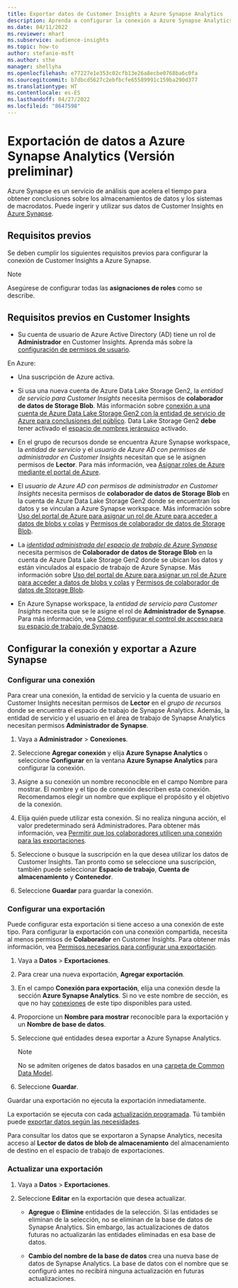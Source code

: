 ```yaml
---
title: Exportar datos de Customer Insights a Azure Synapse Analytics
description: Aprenda a configurar la conexión a Azure Synapse Analytics.
ms.date: 04/11/2022
ms.reviewer: mhart
ms.subservice: audience-insights
ms.topic: how-to
author: stefanie-msft
ms.author: sthe
manager: shellyha
ms.openlocfilehash: e77227e1e353c02cfb13e26a8ecbe0768ba6c0fa
ms.sourcegitcommit: b7dbcd5627c2ebfbcfe65589991c159ba290d377
ms.translationtype: HT
ms.contentlocale: es-ES
ms.lasthandoff: 04/27/2022
ms.locfileid: "8647598"
---
```

# <a name="export-data-to-azure-synapse-analytics-preview"></a>Exportación de datos a Azure Synapse Analytics (Versión preliminar)

Azure Synapse es un servicio de análisis que acelera el tiempo para obtener conclusiones sobre los almacenamientos de datos y los sistemas de macrodatos. Puede ingerir y utilizar sus datos de Customer Insights en [Azure Synapse](/azure/synapse-analytics/overview-what-is).

## <a name="prerequisites"></a>Requisitos previos

Se deben cumplir los siguientes requisitos previos para configurar la conexión de Customer Insights a Azure Synapse.

> [!NOTE]
> Asegúrese de configurar todas las **asignaciones de roles** como se describe.  

## <a name="prerequisites-in-customer-insights"></a>Requisitos previos en Customer Insights

* Su cuenta de usuario de Azure Active Directory (AD) tiene un rol de **Administrador** en Customer Insights. Aprenda más sobre la [configuración de permisos de usuario](permissions.md#assign-roles-and-permissions).

En Azure: 

- Una suscripción de Azure activa.

- Si usa una nueva cuenta de Azure Data Lake Storage Gen2, la *entidad de servicio para Customer Insights* necesita permisos de **colaborador de datos de Storage Blob**. Más información sobre [conexión a una cuenta de Azure Data Lake Storage Gen2 con la entidad de servicio de Azure para conclusiones del público](connect-service-principal.md). Data Lake Storage Gen2 **debe** tener activado el [espacio de nombres jerárquico](/azure/storage/blobs/data-lake-storage-namespace) activado.

- En el grupo de recursos donde se encuentra Azure Synapse workspace, la *entidad de servicio* y el *usuario de Azure AD con permisos de administrador en Customer Insights* necesitan que se le asignen permisos de **Lector**. Para más información, vea [Asignar roles de Azure mediante el portal de Azure](/azure/role-based-access-control/role-assignments-portal).

- El *usuario de Azure AD con permisos de administrador en Customer Insights* necesita permisos de **colaborador de datos de Storage Blob** en la cuenta de Azure Data Lake Storage Gen2 donde se encuentran los datos y se vinculan a Azure Synapse workspace. Más información sobre [Uso del portal de Azure para asignar un rol de Azure para acceder a datos de blobs y colas](/azure/storage/common/storage-auth-aad-rbac-portal) y [Permisos de colaborador de datos de Storage Blob](/azure/role-based-access-control/built-in-roles#storage-blob-data-contributor).

- La *[identidad administrada del espacio de trabajo de Azure Synapse](/azure/synapse-analytics/security/synapse-workspace-managed-identity)* necesita permisos de **Colaborador de datos de Storage Blob** en la cuenta de Azure Data Lake Storage Gen2 donde se ubican los datos y están vinculados al espacio de trabajo de Azure Synapse. Más información sobre [Uso del portal de Azure para asignar un rol de Azure para acceder a datos de blobs y colas](/azure/storage/common/storage-auth-aad-rbac-portal) y [Permisos de colaborador de datos de Storage Blob](/azure/role-based-access-control/built-in-roles#storage-blob-data-contributor).

- En Azure Synapse workspace, la *entidad de servicio para Customer Insights* necesita que se le asigne el rol de **Administrador de Synapse**. Para más información, vea [Cómo configurar el control de acceso para su espacio de trabajo de Synapse](/azure/synapse-analytics/security/how-to-set-up-access-control).

## <a name="set-up-the-connection-and-export-to-azure-synapse"></a>Configurar la conexión y exportar a Azure Synapse

### <a name="configure-a-connection"></a>Configurar una conexión

Para crear una conexión, la entidad de servicio y la cuenta de usuario en Customer Insights necesitan permisos de **Lector** en el *grupo de recursos* donde se encuentra el espacio de trabajo de Synapse Analytics. Además, la entidad de servicio y el usuario en el área de trabajo de Synapse Analytics necesitan permisos **Administrador de Synapse**. 

1. Vaya a **Administrador** > **Conexiones**.

1. Seleccione **Agregar conexión** y elija **Azure Synapse Analytics** o seleccione **Configurar** en la ventana **Azure Synapse Analytics** para configurar la conexión.

1. Asigne a su conexión un nombre reconocible en el campo Nombre para mostrar. El nombre y el tipo de conexión describen esta conexión. Recomendamos elegir un nombre que explique el propósito y el objetivo de la conexión.

1. Elija quién puede utilizar esta conexión. Si no realiza ninguna acción, el valor predeterminado será Administradores. Para obtener más información, vea [Permitir que los colaboradores utilicen una conexión para las exportaciones](connections.md#allow-contributors-to-use-a-connection-for-exports).

1. Seleccione o busque la suscripción en la que desea utilizar los datos de Customer Insights. Tan pronto como se seleccione una suscripción, también puede seleccionar **Espacio de trabajo**, **Cuenta de almacenamiento** y **Contenedor**.

1. Seleccione **Guardar** para guardar la conexión.

### <a name="configure-an-export"></a>Configurar una exportación

Puede configurar esta exportación si tiene acceso a una conexión de este tipo. Para configurar la exportación con una conexión compartida, necesita al menos permisos de **Colaborador** en Customer Insights. Para obtener más información, vea [Permisos necesarios para configurar una exportación](export-destinations.md#set-up-a-new-export).

1. Vaya a **Datos** > **Exportaciones**.

1. Para crear una nueva exportación, **Agregar exportación**.

1. En el campo **Conexión para exportación**, elija una conexión desde la sección **Azure Synapse Analytics**. Si no ve este nombre de sección, es que no hay [conexiones](connections.md) de este tipo disponibles para usted.

1. Proporcione un **Nombre para mostrar** reconocible para la exportación y un **Nombre de base de datos**.

1. Seleccione qué entidades desea exportar a Azure Synapse Analytics.
   > [!NOTE]
   > No se admiten orígenes de datos basados en una [carpeta de Common Data Model](connect-common-data-model.md).

2. Seleccione **Guardar**.

Guardar una exportación no ejecuta la exportación inmediatamente.

La exportación se ejecuta con cada [actualización programada](system.md#schedule-tab). Tú también puede [exportar datos según las necesidades](export-destinations.md#run-exports-on-demand).

Para consultar los datos que se exportaron a Synapse Analytics, necesita acceso al **Lector de datos de blob de almacenamiento** del almacenamiento de destino en el espacio de trabajo de exportaciones. 

### <a name="update-an-export"></a>Actualizar una exportación

1. Vaya a **Datos** > **Exportaciones**.

1. Seleccione **Editar** en la exportación que desea actualizar.

   - **Agregue** o **Elimine** entidades de la selección. Si las entidades se eliminan de la selección, no se eliminan de la base de datos de Synapse Analytics. Sin embargo, las actualizaciones de datos futuras no actualizarán las entidades eliminadas en esa base de datos.

   - **Cambio del nombre de la base de datos** crea una nueva base de datos de Synapse Analytics. La base de datos con el nombre que se configuró antes no recibirá ninguna actualización en futuras actualizaciones.
